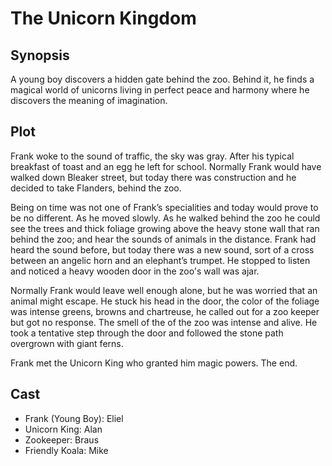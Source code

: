 # The Unicorn Kingdom

## Synopsis

A young boy discovers a hidden gate behind the zoo.
Behind it, he finds a magical world of unicorns living in perfect peace and harmony where he discovers the meaning of imagination.

## Plot

Frank woke to the sound of traffic, the sky was gray.
After his typical breakfast of toast and an egg he left for school.
Normally Frank would have walked down Bleaker street, but today there was construction and he decided to take Flanders, behind the zoo.

Being on time was not one of Frank’s specialities and today would prove to be no different.
As he moved slowly.
As he walked behind the zoo he could see the trees and thick foliage growing above the heavy stone wall that ran behind the zoo; and hear the sounds of animals in the distance.
Frank had heard the sound before, but today there was a new sound, sort of a cross between an angelic horn and an elephant’s trumpet.
He stopped to listen and noticed a heavy wooden door in the zoo's wall was ajar.

Normally Frank would leave well enough alone, but he was worried that an animal might escape.
He stuck his head in the door, the color of the foliage was intense greens, browns and chartreuse, he called out for a zoo keeper but got no response.
The smell of the of the zoo was intense and alive.
He took a tentative step through the door and followed the stone path overgrown with giant ferns.

Frank met the Unicorn King who granted him magic powers.
The end.

## Cast

* Frank (Young Boy): Eliel
* Unicorn King: Alan
* Zookeeper: Braus
* Friendly Koala: Mike
